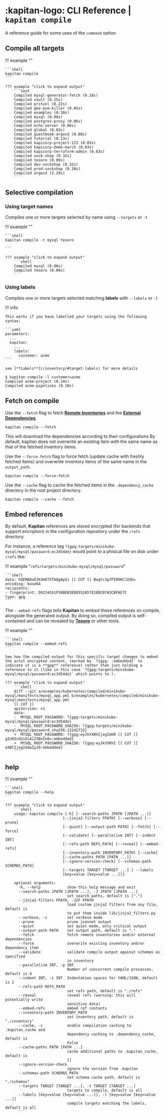 # :kapitan-logo: CLI Reference | `kapitan compile`

A reference guide for some uses of the `command` option


## Compile all targets

!!! example ""

    ```shell
    kapitan compile
    ```

    ??? example "click to expand output" 
        ```text
        Compiled mysql-generator-fetch (0.18s)
        Compiled vault (0.25s)
        Compiled pritunl (0.22s)
        Compiled gke-pvm-killer (0.05s)
        Compiled examples (0.30s)
        Compiled mysql (0.08s)
        Compiled postgres-proxy (0.06s)
        Compiled echo-server (0.06s)
        Compiled global (0.03s)
        Compiled guestbook-argocd (0.08s)
        Compiled tutorial (0.13s)
        Compiled kapicorp-project-123 (0.03s)
        Compiled kapicorp-demo-march (0.03s)
        Compiled kapicorp-terraform-admin (0.03s)
        Compiled sock-shop (0.32s)
        Compiled tesoro (0.09s)
        Compiled dev-sockshop (0.32s)
        Compiled prod-sockshop (0.38s)
        Compiled argocd (2.29s)
        ```

## Selective compilation

### Using target names

Compiles one or more targets selected by name using `--targets` or `-t`

!!! example ""

    ```shell
    kapitan compile -t mysql tesoro

    ```

    ??? example "click to expand output" 
        ```shell
        Compiled mysql (0.06s)
        Compiled tesoro (0.09s)
        ```

### Using labels

Compiles one or more targets selected matching **labels** with  `--labels` or `-l`

!!! info

    This works if you have labelled your targets using the following syntax:

    ```yaml
    parameters:
      ...
      kapitan:
        ...
        labels:
          customer: acme 
    ```

    see [**Labels**](/inventory/#target-labels) for more details 

```shell
$ kapitan compile -l customer=acme
Compiled acme-project (0.14s)
Compiled acme-pipelines (0.10s)
```

## Fetch on compile

Use the `--fetch` flag to fetch [**Remote Inventories**](/inventory/#remote-inventories) and the [**External Dependencies**](/external_dependencies/).

```shell
kapitan compile --fetch
```

This will download the dependencies according to their configurations
By default, kapitan does not overwrite an existing item with the same name as that of the fetched inventory items.

Use the `--force-fetch` flag to force fetch (update cache with freshly fetched items) and overwrite inventory items of the same name in the `output_path`.

```shell
kapitan compile --force-fetch
```

Use the `--cache` flag to cache the fetched items in the `.dependency_cache` directory in the root project directory.

```shell
kapitan compile --cache --fetch
```

## Embed references

By default, **Kapitan** references are stored encrypted (for backends that support encription) in the configuration repository under the `/refs` directory.

For instance, a reference tag `?{gpg:targets/minikube-mysql/mysql/password:ec3d54de}` would point to a phisical file on disk under `/refs` like:

!!! example "`refs/targets/minikube-mysql/mysql/password`"

    ```shell
    data: hQEMA8uOJKdm07XTAQgAp5i [[ CUT ]] BwqYc3g7PI09HCJZdU=
    encoding: base64
    recipients:
    - fingerprint: D9234C61F58BEB3ED8552A57E28DC07A3CBFAE7C
    type: gpg
    ```

The `--embed-refs` flags tells **Kapitan** to embed these references on compile, alongside the generated output. By doing so, compiled output is self-contained and can be revealed by [**Tesoro**](https://github.com/kapicorp/tesoro) or other tools.

!!! example ""

    ```shell
    kapitan compile --embed-refs
    ```

    See how the compiled output for this specific target changes to embed the actul encrypted content, (marked by `?{gpg: :embedded}` to indicate it is a **gpg** reference) rather than just holding a reference to it (like in this case `?{gpg:targets/minikube-mysql/mysql/password:ec3d54de}` which points to ).

    ??? example "click to expand output" 
        ```shell
        diff --git a/examples/kubernetes/compiled/minikube-mysql/manifests/mysql_app.yml b/examples/kubernetes/compiled/minikube-mysql/manifests/mysql_app.yml
        [[ CUT ]]
        apiVersion: v1
        data:
        -  MYSQL_ROOT_PASSWORD: ?{gpg:targets/minikube-mysql/mysql/password:ec3d54de}
        -  MYSQL_ROOT_PASSWORD_SHA256: ?{gpg:targets/minikube-mysql/mysql/password_sha256:122d2732}
        +  MYSQL_ROOT_PASSWORD: ?{gpg:eyJkYXRhIjogImhR [[ CUT ]] gInR5cGUiOiAiZ3BnIn0=:embedded}
        +  MYSQL_ROOT_PASSWORD_SHA256: ?{gpg:eyJkYXRhI [[ CUT ]] eXBlIjogImdwZyJ9:embedded}
        ```

## help

!!! example ""

    ```shell
    kapitan compile --help
    ```

    ??? example "click to expand output" 
        ```shell
        usage: kapitan compile [-h] [--search-paths JPATH [JPATH ...]]
                              [--jinja2-filters FPATH] [--verbose] [--prune]
                              [--quiet] [--output-path PATH] [--fetch] [--force]
                              [--validate] [--parallelism INT] [--indent INT]
                              [--refs-path REFS_PATH] [--reveal] [--embed-refs]
                              [--inventory-path INVENTORY_PATH] [--cache]
                              [--cache-paths PATH [PATH ...]]
                              [--ignore-version-check] [--schemas-path SCHEMAS_PATH]
                              [--targets TARGET [TARGET ...] | --labels
                              [key=value [key=value ...]]]

        optional arguments:
          -h, --help            show this help message and exit
          --search-paths JPATH [JPATH ...], -J JPATH [JPATH ...]
                                set search paths, default is ["."]
          --jinja2-filters FPATH, -J2F FPATH
                                load custom jinja2 filters from any file, default is
                                to put them inside lib/jinja2_filters.py
          --verbose, -v         set verbose mode
          --prune               prune jsonnet output
          --quiet               set quiet mode, only critical output
          --output-path PATH    set output path, default is "."
          --fetch               fetch remote inventories and/or external dependencies
          --force               overwrite existing inventory and/or dependency item
          --validate            validate compile output against schemas as specified
                                in inventory
          --parallelism INT, -p INT
                                Number of concurrent compile processes, default is 4
          --indent INT, -i INT  Indentation spaces for YAML/JSON, default is 2
          --refs-path REFS_PATH
                                set refs path, default is "./refs"
          --reveal              reveal refs (warning: this will potentially write
                                sensitive data)
          --embed-refs          embed ref contents
          --inventory-path INVENTORY_PATH
                                set inventory path, default is "./inventory"
          --cache, -c           enable compilation caching to .kapitan_cache and
                                dependency caching to .dependency_cache, default is
                                False
          --cache-paths PATH [PATH ...]
                                cache additional paths to .kapitan_cache, default is
                                []
          --ignore-version-check
                                ignore the version from .kapitan
          --schemas-path SCHEMAS_PATH
                                set schema cache path, default is "./schemas"
          --targets TARGET [TARGET ...], -t TARGET [TARGET ...]
                                targets to compile, default is all
          --labels [key=value [key=value ...]], -l [key=value [key=value ...]]
                                compile targets matching the labels, default is all
          ```
